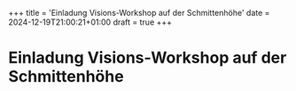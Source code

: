 +++
title = 'Einladung Visions-Workshop auf der Schmittenhöhe'
date = 2024-12-19T21:00:21+01:00
draft = true
+++


# Einladung Visions-Workshop auf der Schmittenhöhe